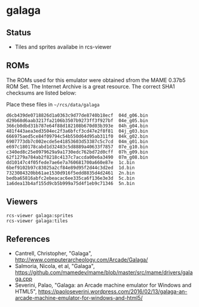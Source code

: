 # galaga

## Status

- Tiles and sprites availabe in rcs-viewer

## ROMs
The ROMs used for this emulator were obtained sfrom the MAME 0.37b5 ROM Set. The Internet Archive is a great resource. The correct SHA1 checksums are listed below:

Place these files in `~/rcs/data/galaga`
```
d6cb439de0718826d1a0363c9d77de8740b18ecf  04d_g06.bin
d29b68d6aab3217fa2106b3507b9273ff3f927bf  04e_g05.bin
366cb0dbd31b787e64f88d182108b670d03b393e  04h_g04.bin
481f443aea3ed3504ec2f3a6bfcf3cd47e2f8f81  04j_g03.bin
666975aed5ce84f09794c54b550d64d95ab311f0  04k_g02.bin
6907773db7c002ecde5e41853603d53387c5c7cd  04m_g01.bin
e697c180178cabd1d32483c5d8889a40633f7857  07e_g10.bin
c340ed8c25e0979629a9a1730edc762bd72d0cff  07h_g09.bin
62f1279a784ab2f8218c4137c7accda00e6a3490  07m_g08.bin
dd10147c4f05fede7ae6e7a760681700a660e87e  1c.bin
6bef9102b97c83025a2cf84e89d95f2d44c3d2ed  1d.bin
7323084320bb61ae1530d916f5edd8835d4d2461  2n.bin
bedba65816abfc2ebeacac6ee335ca6f136e3e3d  5c.bin
1a6dea13b4af155d9cb5b999a75d4f1eb9c71346  5n.bin
```

## Viewers
```
rcs-viewer galaga:sprites
rcs-viewer galaga:tiles
```

## References

- Cantrell, Christopher, "Galaga", http://www.computerarcheology.com/Arcade/Galaga/
- Salmoria, Nicola, et al, "Galaga", https://github.com/mamedev/mame/blob/master/src/mame/drivers/galaga.cpp
- Severini, Palao, "Galaga: an Arcade machine emulator for Windows and HTML5", https://paoloseverini.wordpress.com/2016/02/13/galaga-an-arcade-machine-emulator-for-windows-and-html5/
